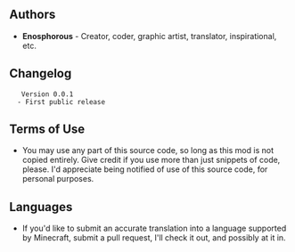 ## Authors

- **Enosphorous** - Creator, coder, graphic artist, translator, inspirational, etc.

## Changelog
       Version 0.0.1
      - First public release
      
## Terms of Use

- You may use any part of this source code, so long as this mod is not copied entirely. Give credit if you use more than just snippets of code, please. I'd appreciate being notified of use of this source code, for personal purposes.

## Languages

- If you'd like to submit an accurate translation into a language supported by Minecraft, submit a pull request, I'll check it out, and possibly at it in.
